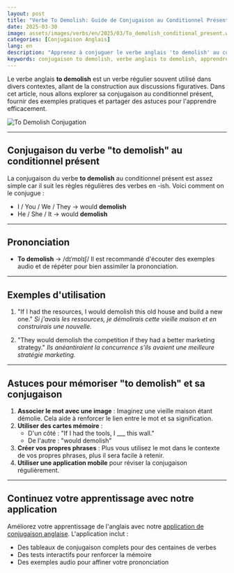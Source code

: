 ```yaml
---
layout: post 
title: "Verbe To Demolish: Guide de Conjugaison au Conditionnel Présent pour Débutants"
date: 2025-03-30
image: assets/images/verbs/en/2025/03/To_demolish_conditional_present.webp
categories: [Conjugaison Anglais]
lang: en 
description: "Apprenez à conjuguer le verbe anglais 'to demolish' au conditionnel présent. Ce guide complet en français est parfait pour les débutants qui veulent apprendre à utiliser 'to demolish' correctement avec des exemples et des astuces pratiques."
keywords: conjugaison to demolish, verbe anglais to demolish, apprendre l'anglais, conjugaison anglaise pour débutants, expressions avec to demolish, grammaire anglaise, verbe irrégulier to demolish, conjuguer to demolish en anglais, to demolish conditionnel présent
---
```


Le verbe anglais **to demolish** est un verbe régulier souvent utilisé dans divers contextes, allant de la construction aux discussions figuratives. Dans cet article, nous allons explorer sa conjugaison au conditionnel présent, fournir des exemples pratiques et partager des astuces pour l'apprendre efficacement.

![To Demolish Conjugation](/assets/images/verbs/2025/03/Demolish_conjugation.webp)

---

## Conjugaison du verbe "to demolish" au conditionnel présent

La conjugaison du verbe **to demolish** au conditionnel présent est assez simple car il suit les règles régulières des verbes en -ish. Voici comment on le conjugue :

- I / You / We / They → would **demolish**
- He / She / It → would **demolish**

---

## Prononciation

- **To demolish** → /dɪˈmɒlɪʃ/
Il est recommandé d'écouter des exemples audio et de répéter pour bien assimiler la prononciation.

---

## Exemples d'utilisation

1. "If I had the resources, I would demolish this old house and build a new one."
   _Si j'avais les ressources, je démolirais cette vieille maison et en construirais une nouvelle._

2. "They would demolish the competition if they had a better marketing strategy."
   _Ils anéantiraient la concurrence s'ils avaient une meilleure stratégie marketing._

---

## Astuces pour mémoriser "to demolish" et sa conjugaison

1. **Associer le mot avec une image** : Imaginez une vieille maison étant démolie. Cela aide à renforcer le lien entre le mot et sa signification.
2. **Utiliser des cartes mémoire** :  
   - D'un côté : "If I had the tools, I ___ this wall."  
   - De l'autre : "would demolish"
3. **Créer vos propres phrases** : Plus vous utilisez le mot dans le contexte de vos propres phrases, plus il sera facile à retenir.
4. **Utiliser une application mobile** pour réviser la conjugaison régulièrement.

---

## Continuez votre apprentissage avec notre application

Améliorez votre apprentissage de l'anglais avec notre [application de conjugaison anglaise]({{site.appStore.en}}). L'application inclut :

- Des tableaux de conjugaison complets pour des centaines de verbes
- Des tests interactifs pour renforcer la mémoire
- Des exemples audio pour affiner votre prononciation